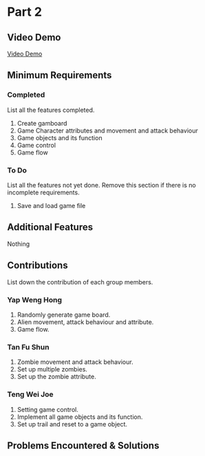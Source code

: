# Part 2

## Video Demo

[Video Demo](https://youtu.be/q4cThVC8HIk)

## Minimum Requirements

### Completed

List all the features completed.

1. Create gamboard
2. Game Character attributes and movement and attack behaviour
3. Game objects and its function
4. Game control
5. Game flow

### To Do

List all the features not yet done. Remove this section if there is no incomplete requirements.

1. Save and load game file

## Additional Features

Nothing

## Contributions

List down the contribution of each group members.

### Yap Weng Hong

1. Randomly generate game board.
2. Alien movement, attack behaviour and attribute.
3. Game flow.

### Tan Fu Shun

1. Zombie movement and attack behaviour.
2. Set up multiple zombies.
3. Set up the zombie attribute.

### Teng Wei Joe

1. Setting game control.
2. Implement all game objects and its function.
3. Set up trail and reset to a game object.

## Problems Encountered & Solutions

